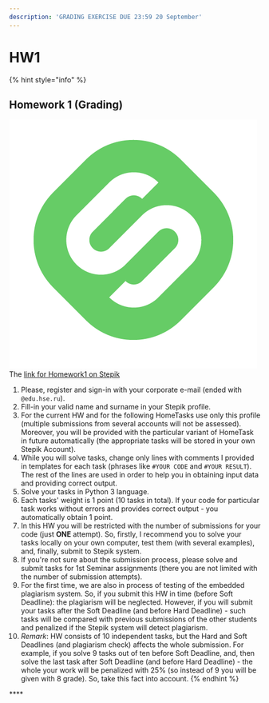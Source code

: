 ```yaml
---
description: 'GRADING EXERCISE DUE 23:59 20 September'
---
```


# HW1

{% hint style="info" %}
## **Homework 1 \(Grading\)**

![](../../.gitbook/assets/stepik_logotype.png) The [link for Homework1 on Stepik](https://stepik.org/invitation/03f239275d80c29d488837e240fc07bf5954090d/)

1. Please, register and sign-in with your corporate e-mail \(ended with `@edu.hse.ru`\).
2. Fill-in your valid name and surname in your Stepik profile.
3. For the current HW and for the following HomeTasks use only this profile \(multiple submissions from several accounts will not be assessed\). Moreover, you will be provided with the particular variant of HomeTask in future automatically \(the appropriate tasks will be stored in your own Stepik Account\).
4. While you will solve tasks, change only lines with comments I provided in templates for each task \(phrases like `#YOUR CODE` and `#YOUR RESULT`\). The rest of the lines are used in order to help you in obtaining input data and providing correct output.
5. Solve your tasks in Python 3 language.
6. Each tasks' weight is 1 point \(10 tasks in total\). If your code for particular task works without errors and provides correct output - you automatically obtain 1 point.
7. In this HW you will be restricted with the number of submissions for your code \(just **ONE** attempt\). So, firstly, I recommend you to solve your tasks locally on your own computer, test them \(with several examples\), and, finally, submit to Stepik system.
8. If you're not sure about the submission process, please solve and submit tasks for 1st Seminar assignments \(there you are not limited with the number of submission attempts\).
9. For the first time, we are also in process of testing of the embedded plagiarism system. So, if you submit this HW in time \(before Soft Deadline\): the plagiarism will be neglected. However, if you will submit your tasks after the Soft Deadline \(and before Hard Deadline\) - such tasks will be compared with previous submissions of the other students and penalized if the Stepik system will detect plagiarism.
10. _Remark_: HW consists of 10 independent tasks, but the Hard and Soft Deadlines \(and plagiarism check\) affects the whole submission. For example, if you solve 9 tasks out of ten before Soft Deadline, and, then solve the last task after Soft Deadline \(and before Hard Deadline\) - the whole your work will be penalized with 25% \(so instead of 9 you will be given with 8 grade\). So, take this fact into account.
{% endhint %}

\*\*\*\*

